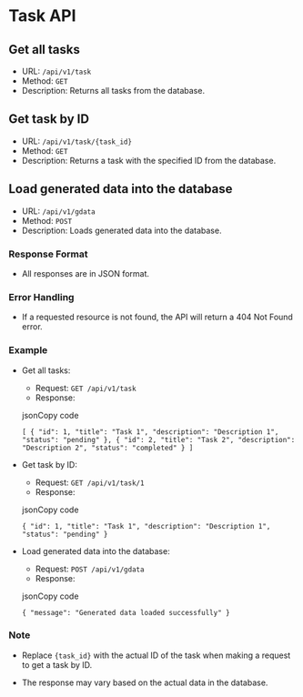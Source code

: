# Task API
Get all tasks
-------------

-   URL: `/api/v1/task`
-   Method: `GET`
-   Description: Returns all tasks from the database.

Get task by ID
--------------

-   URL: `/api/v1/task/{task_id}`
-   Method: `GET`
-   Description: Returns a task with the specified ID from the database.

Load generated data into the database
-------------------------------------

-   URL: `/api/v1/gdata`
-   Method: `POST`
-   Description: Loads generated data into the database.

### Response Format

-   All responses are in JSON format.

### Error Handling

-   If a requested resource is not found, the API will return a 404 Not Found error.

### Example

-   Get all tasks:

    -   Request: `GET /api/v1/task`
    -   Response:

    jsonCopy code

    `[
        {
            "id": 1,
            "title": "Task 1",
            "description": "Description 1",
            "status": "pending"
        },
        {
            "id": 2,
            "title": "Task 2",
            "description": "Description 2",
            "status": "completed"
        }
    ]`

-   Get task by ID:

    -   Request: `GET /api/v1/task/1`
    -   Response:

    jsonCopy code

    `{
        "id": 1,
        "title": "Task 1",
        "description": "Description 1",
        "status": "pending"
    }`

-   Load generated data into the database:

    -   Request: `POST /api/v1/gdata`
    -   Response:

    jsonCopy code

    `{
        "message": "Generated data loaded successfully"
    }`

### Note

-   Replace `{task_id}` with the actual ID of the task when making a request to get a task by ID.

-   The response may vary based on the actual data in the database.